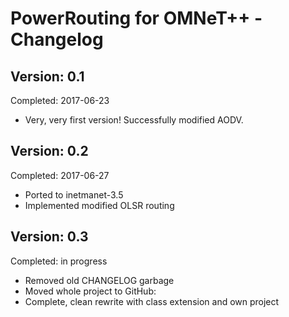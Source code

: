 PowerRouting for OMNeT++ - Changelog
====================================

Version: 0.1
------------

Completed: 2017-06-23

* Very, very first version! Successfully modified AODV.


Version: 0.2
------------

Completed: 2017-06-27

* Ported to inetmanet-3.5
* Implemented modified OLSR routing


Version: 0.3
------------

Completed: in progress

* Removed old CHANGELOG garbage
* Moved whole project to GitHub: 
* Complete, clean rewrite with class extension and own project
  